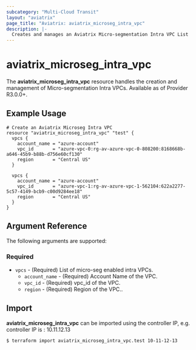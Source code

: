 ```yaml
---
subcategory: "Multi-Cloud Transit"
layout: "aviatrix"
page_title: "Aviatrix: aviatrix_microseg_intra_vpc"
description: |-
  Creates and manages an Aviatrix Micro-segmentation Intra VPC List
---
```


# aviatrix_microseg_intra_vpc

The **aviatrix_microseg_intra_vpc** resource handles the creation and management of Micro-segmentation Intra VPCs. Available as of Provider R3.0.0+.

## Example Usage

```hcl
# Create an Aviatrix Microseg Intra VPC
resource "aviatrix_microseg_intra_vpc" "test" {
  vpcs {
    account_name = "azure-account"
    vpc_id       = "azure-vpc-0:rg-av-azure-vpc-0-808200:8168668b-a646-45b9-b88b-d756e60cf130"
    region       = "Central US"
  }
  
  vpcs {
    account_name = "azure-account"
    vpc_id       = "azure-vpc-1:rg-av-azure-vpc-1-562104:622a2277-5c57-4149-bcb9-c00d9284ee18"
    region       = "Central US"
  }
}
```

## Argument Reference

The following arguments are supported:

### Required

* `vpcs` - (Required) List of micro-seg enabled intra VPCs.
    * `account_name` - (Required) Account Name of the VPC.
    * `vpc_id` - (Required) vpc_id of the VPC.
    * `region` - (Required) Region of the VPC..

## Import

**aviatrix_microseg_intra_vpc** can be imported using the controller IP, e.g. controller IP is : 10.11.12.13

```
$ terraform import aviatrix_microseg_intra_vpc.test 10-11-12-13
```

